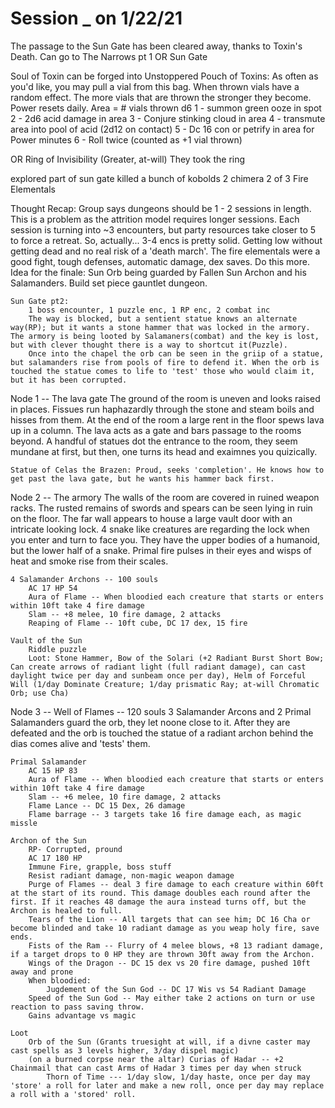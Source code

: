 # Session _ on 1/22/21
The passage to the Sun Gate has been cleared away, thanks to Toxin's Death.
Can go to The Narrows pt 1 OR Sun Gate

Soul of Toxin can be forged into Unstoppered Pouch of Toxins: As often as you'd like, you may pull a vial from this bag. When thrown vials have a random effect. The more vials that are thrown the stronger they become. Power resets daily. Area = # vials thrown
    d6
    1 - summon green ooze in spot
    2 - 2d6 acid damage in area
    3 - Conjure stinking cloud in area
    4 - transmute area into pool of acid (2d12 on contact)
    5 - Dc 16 con or petrify in area for Power minutes
    6 - Roll twice (counted as +1 vial thrown)

OR Ring of Invisibility (Greater, at-will)
They took the ring

explored part of sun gate
    killed a bunch of kobolds
    2 chimera
    2 of 3 Fire Elementals

Thought Recap:
    Group says dungeons should be 1 - 2 sessions in length. This is a problem as the attrition model requires longer sessions. Each session is turning into ~3 encounters, but party resources take closer to 5 to force a retreat. So, actually... 3-4 encs is pretty solid. Getting low without getting dead and no real risk of a 'death march'.
    The fire elementals were a good fight, tough defenses, automatic damage, dex saves. Do this more.
    Idea for the finale: Sun Orb being guarded by Fallen Sun Archon and his Salamanders. Build set piece gauntlet dungeon.

    Sun Gate pt2:
        1 boss encounter, 1 puzzle enc, 1 RP enc, 2 combat inc
        The way is blocked, but a sentient statue knows an alternate way(RP); but it wants a stone hammer that was locked in the armory. The armory is being looted by Salamaners(combat) and the key is lost, but with clever thought there is a way to shortcut it(Puzzle).
        Once into the chapel the orb can be seen in the griip of a statue, but salamanders rise from pools of fire to defend it. When the orb is touched the statue comes to life to 'test' those who would claim it, but it has been corrupted.

Node 1 -- The lava gate
    The ground of the room is uneven and looks raised in places. Fissues run haphazardly through the stone and steam boils and hisses from them. At the end of the room a large rent in the floor spews lava up in a column. The lava acts as a gate and bars passage to the rooms beyond. A handful of statues dot the entrance to the room, they seem mundane at first, but then, one turns its head and exaimnes you quizically.

    Statue of Celas the Brazen: Proud, seeks 'completion'. He knows how to get past the lava gate, but he wants his hammer back first.

Node 2 -- The armory
    The walls of the room are covered in ruined weapon racks. The rusted remains of swords and spears can be seen lying in ruin on the floor. The far wall appears to house a large vault door with an intricate looking lock. 4 snake like creatures are regarding the lock when you enter and turn to face you. They have the upper bodies of a humanoid, but the lower half of a snake. Primal fire pulses in their eyes and wisps of heat and smoke rise from their scales.

    4 Salamander Archons -- 100 souls
        AC 17 HP 54
        Aura of Flame -- When bloodied each creature that starts or enters within 10ft take 4 fire damage
        Slam -- +8 melee, 10 fire damage, 2 attacks
        Reaping of Flame -- 10ft cube, DC 17 dex, 15 fire

    Vault of the Sun
        Riddle puzzle
        Loot: Stone Hammer, Bow of the Solari (+2 Radiant Burst Short Bow; Can create arrows of radiant light (full radiant damage), can cast daylight twice per day and sunbeam once per day), Helm of Forceful Will (1/day Dominate Creature; 1/day prismatic Ray; at-will Chromatic Orb; use Cha)

Node 3 -- Well of Flames -- 120 souls
    3 Salamander Arcons and 2 Primal Salamanders guard the orb, they let noone close to it. After they are defeated and the orb is touched the statue of a radiant archon behind the dias comes alive and 'tests' them.

    Primal Salamander
        AC 15 HP 83
        Aura of Flame -- When bloodied each creature that starts or enters within 10ft take 4 fire damage
        Slam -- +6 melee, 10 fire damage, 2 attacks
        Flame Lance -- DC 15 Dex, 26 damage
        Flame barrage -- 3 targets take 16 fire damage each, as magic missle

    Archon of the Sun
        RP- Corrupted, pround
        AC 17 180 HP
        Immune Fire, grapple, boss stuff
        Resist radiant damage, non-magic weapon damage
        Purge of Flames -- deal 3 fire damage to each creature within 60ft at the start of its round. This damage doubles each round after the first. If it reaches 48 damage the aura instead turns off, but the Archon is healed to full.
        Tears of the Lion -- All targets that can see him; DC 16 Cha or become blinded and take 10 radiant damage as you weap holy fire, save ends.
        Fists of the Ram -- Flurry of 4 melee blows, +8 13 radiant damage, if a target drops to 0 HP they are thrown 30ft away from the Archon.
        Wings of the Dragon -- DC 15 dex vs 20 fire damage, pushed 10ft away and prone
        When bloodied:
            Jugdement of the Sun God -- DC 17 Wis vs 54 Radiant Damage
        Speed of the Sun God -- May either take 2 actions on turn or use reaction to pass saving throw.
        Gains advantage vs magic

    Loot
        Orb of the Sun (Grants truesight at will, if a divne caster may cast spells as 3 levels higher, 3/day dispel magic)
        (on a burned corpse near the altar) Curias of Hadar -- +2 Chainmail that can cast Arms of Hadar 3 times per day when struck
            Thorn of Time --- 1/day slow, 1/day haste, once per day may 'store' a roll for later and make a new roll, once per day may replace a roll with a 'stored' roll.
